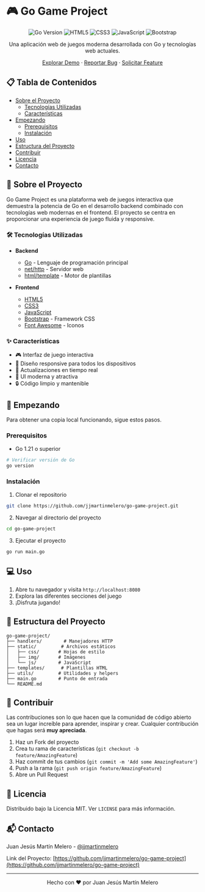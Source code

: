 # 🎮 Go Game Project

<div align="center">

![Go Version](https://img.shields.io/badge/Go-1.21+-00ADD8?style=for-the-badge&logo=go)
![HTML5](https://img.shields.io/badge/HTML5-E34F26?style=for-the-badge&logo=html5&logoColor=white)
![CSS3](https://img.shields.io/badge/CSS3-1572B6?style=for-the-badge&logo=css3&logoColor=white)
![JavaScript](https://img.shields.io/badge/JavaScript-F7DF1E?style=for-the-badge&logo=javascript&logoColor=black)
![Bootstrap](https://img.shields.io/badge/Bootstrap-7952B3?style=for-the-badge&logo=bootstrap&logoColor=white)

Una aplicación web de juegos moderna desarrollada con Go y tecnologías web actuales.

[Explorar Demo](#) · [Reportar Bug](https://github.com/jjmartinmelero/go-game-project/issues) · [Solicitar Feature](https://github.com/jjmartinmelero/go-game-project/issues)

</div>

## 📋 Tabla de Contenidos

- [Sobre el Proyecto](#-sobre-el-proyecto)
  - [Tecnologías Utilizadas](#-tecnologías-utilizadas)
  - [Características](#-características)
- [Empezando](#-empezando)
  - [Prerequisitos](#prerequisitos)
  - [Instalación](#instalación)
- [Uso](#-uso)
- [Estructura del Proyecto](#-estructura-del-proyecto)
- [Contribuir](#-contribuir)
- [Licencia](#-licencia)
- [Contacto](#-contacto)

## 🎯 Sobre el Proyecto

Go Game Project es una plataforma web de juegos interactiva que demuestra la potencia de Go en el desarrollo backend combinado con tecnologías web modernas en el frontend. El proyecto se centra en proporcionar una experiencia de juego fluida y responsive.

### 🛠 Tecnologías Utilizadas

- **Backend**
  - [Go](https://golang.org/) - Lenguaje de programación principal
  - [net/http](https://golang.org/pkg/net/http/) - Servidor web
  - [html/template](https://golang.org/pkg/html/template/) - Motor de plantillas

- **Frontend**
  - [HTML5](https://developer.mozilla.org/es/docs/Web/HTML)
  - [CSS3](https://developer.mozilla.org/es/docs/Web/CSS)
  - [JavaScript](https://developer.mozilla.org/es/docs/Web/JavaScript)
  - [Bootstrap](https://getbootstrap.com/) - Framework CSS
  - [Font Awesome](https://fontawesome.com/) - Iconos

### ✨ Características

- 🎮 Interfaz de juego interactiva
- 📱 Diseño responsive para todos los dispositivos
- 🔄 Actualizaciones en tiempo real
- 🎨 UI moderna y atractiva
- 🔒 Código limpio y mantenible

## 🚀 Empezando

Para obtener una copia local funcionando, sigue estos pasos.

### Prerequisitos

- Go 1.21 o superior
```bash
# Verificar versión de Go
go version
```

### Instalación

1. Clonar el repositorio
```bash
git clone https://github.com/jjmartinmelero/go-game-project.git
```

2. Navegar al directorio del proyecto
```bash
cd go-game-project
```

3. Ejecutar el proyecto
```bash
go run main.go
```

## 💻 Uso

1. Abre tu navegador y visita `http://localhost:8080`
2. Explora las diferentes secciones del juego
3. ¡Disfruta jugando!

## 📁 Estructura del Proyecto

```
go-game-project/
├── handlers/        # Manejadores HTTP
├── static/         # Archivos estáticos
│   ├── css/       # Hojas de estilo
│   ├── img/       # Imágenes
│   └── js/        # JavaScript
├── templates/      # Plantillas HTML
├── utils/         # Utilidades y helpers
├── main.go        # Punto de entrada
└── README.md
```

## 🤝 Contribuir

Las contribuciones son lo que hacen que la comunidad de código abierto sea un lugar increíble para aprender, inspirar y crear. Cualquier contribución que hagas será **muy apreciada**.

1. Haz un Fork del proyecto
2. Crea tu rama de características (`git checkout -b feature/AmazingFeature`)
3. Haz commit de tus cambios (`git commit -m 'Add some AmazingFeature'`)
4. Push a la rama (`git push origin feature/AmazingFeature`)
5. Abre un Pull Request

## 📝 Licencia

Distribuido bajo la Licencia MIT. Ver `LICENSE` para más información.

## 📬 Contacto

Juan Jesús Martín Melero - [@jjmartinmelero](https://github.com/jjmartinmelero)

Link del Proyecto: [https://github.com/jjmartinmelero/go-game-project](https://github.com/jjmartinmelero/go-game-project)

---
<div align="center">
Hecho con ❤️ por Juan Jesús Martín Melero
</div>